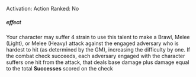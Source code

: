 Activation: Action
Ranked: No
##### effect
Your character may suffer 4 strain to use this
talent to make a Brawl, Melee (Light), or
Melee (Heavy) attack against the engaged
adversary who is hardest to hit (as
determined by the GM), increasing the
difficulty by one. If the combat check
succeeds, each adversary engaged with the
character suffers one hit from the attack,
that deals base damage plus damage equal to
the total **Successes** scored on the check
